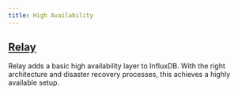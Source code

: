 ```yaml
---
title: High Availability
---
```


## [Relay](/influxdb/v0.13/high_availability/relay/)
Relay adds a basic high availability layer to InfluxDB.
With the right architecture and disaster recovery processes, this achieves a
highly available setup.
